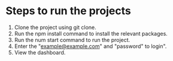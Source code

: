 # Steps to run the projects

1. Clone the project using git clone.
2. Run the npm install command to install the relevant packages.
3. Run the num start command to run the project.
4. Enter the "example@example.com" and "password" to login".
5. View the dashboard.
